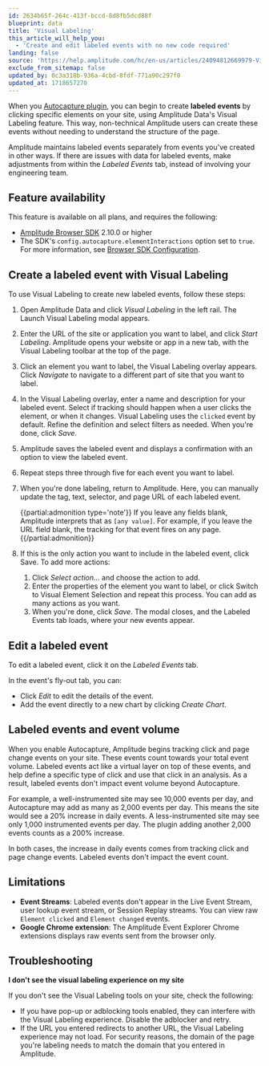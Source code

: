 ```yaml
---
id: 2634b65f-264c-413f-bccd-8d8fb5dcd88f
blueprint: data
title: 'Visual Labeling'
this_article_will_help_you:
  - 'Create and edit labeled events with no new code required'
landing: false
source: 'https://help.amplitude.com/hc/en-us/articles/24094812669979-Visual-Labeling-Quickly-create-no-code-events-from-your-site-s-existing-elements'
exclude_from_sitemap: false
updated_by: 0c3a318b-936a-4cbd-8fdf-771a90c297f0
updated_at: 1718657270
---
```

When you [Autocapture plugin](/docs/get-started/autocapture), you can begin to create **labeled events** by clicking specific elements on your site, using Amplitude Data's Visual Labeling feature. This way, non-technical Amplitude users can create these events without needing to understand the structure of the page.

Amplitude maintains labeled events separately from events you've created in other ways. If there are issues with data for labeled events, make adjustments from within the _Labeled Events_ tab, instead of involving your engineering team.

## Feature availability
This feature is available on all plans, and requires the following:

* [Amplitude Browser SDK](/docs/sdks/analytics/browser/browser-sdk-2) 2.10.0 or higher
* The SDK's `config.autocapture.elementInteractions` option set to `true`. For more information, see [Browser SDK Configuration](/docs/sdks/analytics/browser/browser-sdk-2#configure-the-sdk).


## Create a labeled event with Visual Labeling

To use Visual Labeling to create new labeled events, follow these steps:

1. Open Amplitude Data and click *Visual Labeling* in the left rail. The Launch Visual Labeling modal appears.
2. Enter the URL of the site or application you want to label, and click *Start Labeling*. Amplitude opens your website or app in a new tab, with the Visual Labeling toolbar at the top of the page.
3. Click an element you want to label, the Visual Labeling overlay appears. Click *Navigate* to navigate to a different part of site that you want to label.
4. In the Visual Labeling overlay, enter a name and description for your labeled event. Select if tracking should happen when a user clicks the element, or when it changes. Visual Labeling uses the `clicked` event by default. Refine the definition and select filters as needed. When you're done, click *Save*.
5. Amplitude saves the labeled event and displays a confirmation with an option to view the labeled event.
6. Repeat steps three through five for each event you want to label.
7. When you're done labeling, return to Amplitude. Here, you can manually update the tag, text, selector, and page URL of each labeled event.

    {{partial:admonition type='note'}}
    If you leave any fields blank, Amplitude interprets that as `[any value]`. For example, if you leave the URL field blank, the tracking for that event fires on any page.
    {{/partial:admonition}}

8. If this is the only action you want to include in the labeled event, click Save. To add more actions:
   1. Click *Select action...* and choose the action to add.
   2. Enter the properties of the element you want to label, or click Switch to Visual Element Selection and repeat this process. You can add as many actions as you want.
   3. When you're done, click *Save*. The modal closes, and the Labeled Events tab loads, where your new events appear.

## Edit a labeled event

To edit a labeled event, click it on the *Labeled Events* tab.

In the event's fly-out tab, you can:

- Click *Edit* to edit the details of the event.
- Add the event directly to a new chart by clicking *Create Chart*.

## Labeled events and event volume

When you enable Autocapture, Amplitude begins tracking click and page change events on your site. These events count towards your total event volume. Labeled events act like a virtual layer on top of these events, and help define a specific type of click and use that click in an analysis. As a result, labeled events don't impact event volume beyond Autocapture.

For example, a well-instrumented site may see 10,000 events per day, and Autocapture may add as many as 2,000 events per day. This means the site would see a 20% increase in daily events. A less-instrumented site may see only 1,000 instrumented events per day. The plugin adding another 2,000 events counts as a 200% increase.

In both cases, the increase in daily events comes from tracking click and page change events. Labeled events don't impact the event count.

## Limitations

* **Event Streams**: Labeled events don't appear in the Live Event Stream, user lookup event stream, or Session Replay streams. You can view raw `Element clicked` and `Element changed` events.
* **Google Chrome extension**: The Amplitude Event Explorer Chrome extensions displays raw events sent from the browser only.

## Troubleshooting

**I don't see the visual labeling experience on my site**

If you don't see the Visual Labeling tools on your site, check the following:

* If you have pop-up or adblocking tools enabled, they can interfere with the Visual Labeling experience. Disable the adblocker and retry.
* If the URL you entered redirects to another URL, the Visual Labeling experience may not load. For security reasons, the domain of the page you're labeling needs to match the domain that you entered in Amplitude.